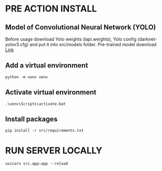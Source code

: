 # PRE ACTION INSTALL
## Model of Convolutional Neural Network (YOLO)
Before usage download Yolo weights (lapi.weights), Yolo config (darknet-yolov3.cfg) and put it into src/models folder. Pre-trained model download [Link](https://www.kaggle.com/achrafkhazri/yolo-weights-for-licence-plate-detector?select=lapi.weights)
## Add a virtual environment
```
python -m venv venv
```
## Activate virtual environment
```
.\venv\Scripts\activate.bat
```
## Install packages
```
pip install -r src/requirements.txt
```

# RUN SERVER LOCALLY
```
uvicorn src.app:app --reload
```